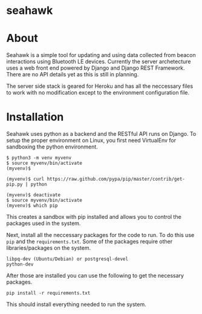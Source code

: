 seahawk
=======

# About
Seahawk is a simple tool for updating and using data collected from beacon interactions using Bluetooth LE devices. Currently the server archetecture uses a web front end powered by Django and Django REST Framework. There are no API details yet as this is still in planning.

The server side stack is geared for Heroku and has all the neccessary files to work with no modification except to the environment configuration file.

# Installation
Seahawk uses python as a backend and the RESTful API runs on Django. To setup the proper environment on Linux, you first need VirtualEnv for sandboxing the python environment.

    $ python3 -m venv myvenv
	$ source myvenv/bin/activate
	(myvenv)$

	(myvenv)$ curl https://raw.github.com/pypa/pip/master/contrib/get-pip.py | python

	(myvenv)$ deactivate
	$ source myvenv/bin/activate
	(myvenv)$ which pip

This creates a sandbox with pip installed and allows you to control the packages used in the system. 

Next, install all the neccessary packages for the code to run. To do this use `pip` and the `requirements.txt`. Some of the packages require other libraries/packages on the system.
	
	libpq-dev (Ubuntu/Debian) or postgresql-devel
	python-dev

After those are installed you can use the following to get the necessary packages.

    pip install -r requirements.txt

This should install everything needed to run the system.
